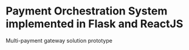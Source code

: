 # Payment Orchestration System implemented in Flask and ReactJS

Multi-payment gateway solution prototype